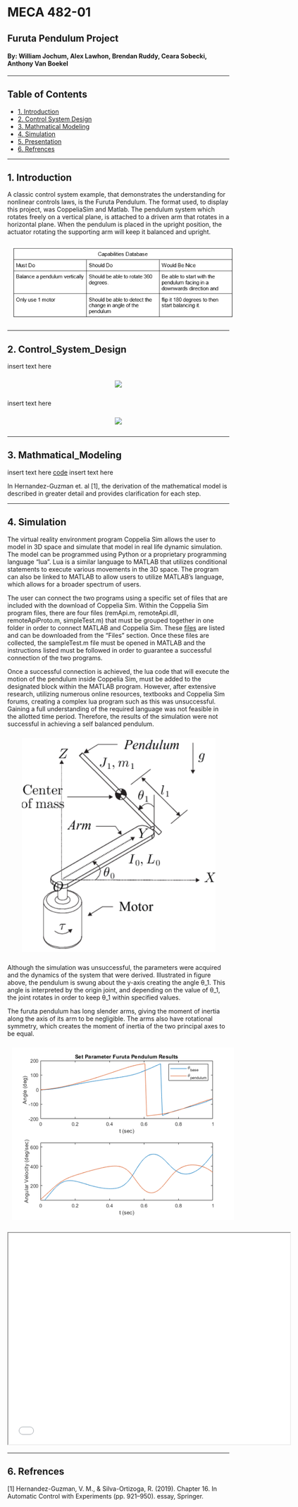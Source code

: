 # MECA 482-01 
  
##  Furuta Pendulum Project
  
####  By: William Jochum, Alex Lawhon, Brendan Ruddy, Ceara Sobecki, Anthony Van Boekel
-----------------------------------------------------------------------------------------
## Table of Contents
- [1. Introduction](#1-Introduction)
- [2. Control System Design](#2-Control_System_Design)
- [3. Mathmatical Modeling](#3-Mathmatical_Modeling)
- [4. Simulation](#4-Simulation)
- [5. Presentation](#5-Presentation)
- [6. Refrences](#6-Refrences)

-----------------------------------------------------------------------------------------
## 1. Introduction

A classic control system example, that demonstrates the understanding for nonlinear controls laws, is the Furuta Pendulum.
The format used, to display this project, was CoppeliaSim and Matlab. The pendulum system which rotates freely on a vertical plane, is attached to a driven arm that rotates in a horizontal plane. When the pendulum is placed in the upright position, the actuator rotating the supporting arm will keep it balanced and upright. 


<p align = "center">
  <img src = "Images/Capabilities_Database.PNG" style="margin:10px 10px">
</p>

-----------------------------------------------------------------------------------------
## 2. Control_System_Design

insert text here

<p align = "center">
  <img src = "Images/Mech_482_Diagrams-Operational Viewpoint Diagram.drawio.png" style="margin:10px 10px">
</p>

insert text here

<p align = "center">
  <img src = "Images/Mech_482_Diagrams-Logical Functional Diagram.drawio.png" style="margin:10px 10px">
</p>

-----------------------------------------------------------------------------------------
## 3. Mathmatical_Modeling

insert text here
 [code](MECA_482_Project_Code.m) 
 insert text here
 
  In Hernandez-Guzman et. al [1], the derivation of the mathematical model is described in greater detail and provides clarification for each step.

-----------------------------------------------------------------------------------------
## 4. Simulation

The virtual reality environment program Coppelia Sim allows the user to model in 3D space and simulate that model in real life dynamic simulation. The model can be programmed using Python or a proprietary programming language “lua”. Lua is a similar language to MATLAB that utilizes conditional statements to execute various movements in the 3D space. The program can also be linked to MATLAB to allow users to utilize MATLAB’s language, which allows for a broader spectrum of users. 

The user can connect the two programs using a specific set of  files that are included with the download of Coppelia Sim. Within the Coppelia Sim program files, there are four files (remApi.m, remoteApi.dll, remoteApiProto.m, simpleTest.m) that must be grouped together in one folder in order to connect MATLAB and Coppelia Sim. These [files](/Files) are listed and can be downloaded from the “Files” section. Once these files are collected, the sampleTest.m file must be opened in MATLAB and the instructions listed must be followed in order to guarantee a successful connection of the two programs. 

Once a successful connection is achieved, the lua code that will execute the motion of the pendulum inside Coppelia Sim, must be added to the designated block within the MATLAB program. However, after extensive research, utilizing numerous online resources, textbooks and Coppelia Sim forums, creating a complex lua program such as this was unsuccessful. Gaining a full understanding of the required language was not feasible in the allotted time period. Therefore, the results of the simulation were not successful in achieving a self balanced pendulum.

<p align = "center">
  <img src = "Images/FBD_Furuta.png" style="margin:10px 10px">
</p>

Although the simulation was unsuccessful, the parameters were acquired and the dynamics of the system that were derived. Illustrated in figure above, the pendulum is swung about the y-axis creating the angle θ_1. This angle is interpreted by the origin joint, and depending on the value of θ_1, the joint rotates in order to keep θ_1 within specified values. 

The furuta pendulum has long slender arms, giving the moment of inertia along the axis of its arm to be negligible. The arms also have rotational symmetry, which creates the moment of inertia of the two principal axes to be equal. 

<p align = "center">
  <img src = "Images/Matlab_results.png" style="margin:10px 10px">
</p>

<iframe src="Images/Furuta Pendulum Sim.mp4" width="640" height="480" allow="autoplay"> </iframe>

-----------------------------------------------------------------------------------------
## 6. Refrences
 
 [1] Hernandez-Guzman, V. M., & Silva-Ortizoga, R. (2019). Chapter 16. In Automatic Control with Experiments (pp. 921–950). essay, Springer.
